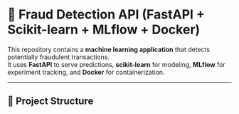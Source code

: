 # 🚀 Fraud Detection API (FastAPI + Scikit-learn + MLflow + Docker)

This repository contains a **machine learning application** that detects potentially fraudulent transactions.  
It uses **FastAPI** to serve predictions, **scikit-learn** for modeling, **MLflow** for experiment tracking, and **Docker** for containerization.


---

## 📂 Project Structure

